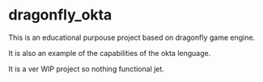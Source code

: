 # dragonfly_okta

This is an educational purpouse project based on dragonfly game engine.

It is also an example of the capabilities of the okta lenguage.

It is a ver WIP project so nothing functional jet.
